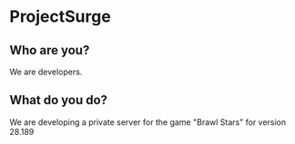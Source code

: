 # ProjectSurge

## Who are you?
We are developers.
## What do you do?
We are developing a private server for the game "Brawl Stars" for version 28.189
